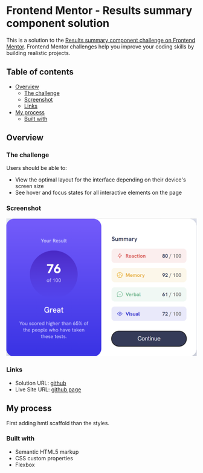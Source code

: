 # Frontend Mentor - Results summary component solution

This is a solution to the [Results summary component challenge on Frontend Mentor](https://www.frontendmentor.io/challenges/results-summary-component-CE_K6s0maV). Frontend Mentor challenges help you improve your coding skills by building realistic projects. 

## Table of contents

- [Overview](#overview)
  - [The challenge](#the-challenge)
  - [Screenshot](#screenshot)
  - [Links](#links)
- [My process](#my-process)
  - [Built with](#built-with)




## Overview

### The challenge

Users should be able to:

- View the optimal layout for the interface depending on their device's screen size
- See hover and focus states for all interactive elements on the page

### Screenshot

![](./summary.png)


### Links

- Solution URL: [github](https://github.com/StreamKing/frontendmentor-summary-challenge)
- Live Site URL: [github page](https://your-live-site-url.com)

## My process
First adding hmtl scaffold than the styles. 
### Built with

- Semantic HTML5 markup
- CSS custom properties
- Flexbox

